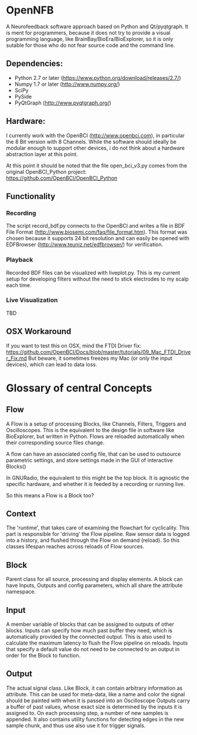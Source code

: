 OpenNFB
==============

A Neurofeedback software approach based on Python and Qt/pyqtgraph.
It is ment for programmers, because it does not try to provide a visual programming language, like BrainBay/BioEra/BioExplorer,
so it is only sutable for those who do not fear source code and the command line.


## Dependencies:

* Python 2.7 or later (https://www.python.org/download/releases/2.7/)
* Numpy 1.7 or later (http://www.numpy.org/)
* SciPy
* PySide
* PyQtGraph (http://www.pyqtgraph.org/)

## Hardware:

I currently work with the OpenBCI (http://www.openbci.com), in particular the 8 Bit version with 8 Channels.
While the software should ideally be modular enough to support other devices, i do not think about a hardware abstraction layer at this point.

At this point it should be noted that the file open_bci_v3.py comes from the original OpenBCI_Python project: https://github.com/OpenBCI/OpenBCI_Python

## Functionality

### Recording

The script record_bdf.py connects to the OpenBCI and writes a file in BDF File Format (http://www.biosemi.com/faq/file_format.htm).
This format was chosen because it supports 24 bit resolution and can easily be opened with EDFBrowser (http://www.teuniz.net/edfbrowser/) for verification.

### Playback

Recorded BDF files can be visualized with liveplot.py.
This is my current setup for developing filters without the need to stick electrodes to my scalp each time.

### Live Visualization

TBD



## OSX Workaround

If you want to test this on OSX, mind the FTDI Driver fix: https://github.com/OpenBCI/Docs/blob/master/tutorials/09_Mac_FTDI_Driver_Fix.md
But beware, it sometimes freezes my Mac (or only the input devices), which can lead to data loss.



# Glossary of central Concepts

## Flow

A Flow is a setup of processing Blocks, like Channels, Filters, Triggers and Oscilloscopes.
This is the equivalent to the design file in software like BioExplorer, but written in Python.
Flows are reloaded automatically when their corresponding source files change.

A flow can have an associated config file, that can be
used to outsource parametric settings,
and store settings made in the GUI of interactive
Blocks()

In GNURadio, the equivalent to this might be the top block.
It is agnostic the specific hardware, and whether it is 
feeded by a recording or running live.

So this means a Flow is a Block too?

## Context

The 'runtime', that takes care of examining the flowchart
for cyclicality. This part is responsible for 'driving'
the Flow pipeline.
Raw sensor data is logged into a history, and flushed
through the Flow on demand (reload).
So this classes lifespan reaches across reloads of Flow
sources.


## Block

Parent class for all source, processing and display elements. A block can have Inputs, Outputs and config parameters, which all share the attribute namespace.


## Input

A member variable of blocks that can be assigned 
to outputs of other blocks.
Inputs can specify how much past buffer they need, which is automatically provided by the connected output.
This is also used to calculate the maximum latency to
flush the Flow pipeline on reloads.
Inputs that specify a default value do not need to be
connected to an output in order for the Block to function.

## Output

The actual signal class. Like Block, it can contain
arbitrary information as attribute. This can be used for
meta-data, like a name and color the signal should be
painted with when it is passed into an Oscilloscope
Outputs carry a buffer of past values, whose exact size
is determined by the inputs it is assigned to.
On each processing step, a number of new samples is
appended.
It also contains utility functions for detecting edges
in the new sample chunk, and thus use also use it for trigger signals.



